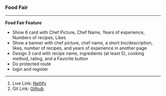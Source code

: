 ### Food Fair
*** 
**Food Fair Feature**
* Show 6 card with Chef Picture, Chef Name, Years of experience, Numbers of recipes, Likes
* Show a banner with chef picture, chef name, a short bio/description, likes, number of recipes, and years of experience in another page
* Design 3 card with recipe name, ingredients (at least 5), cooking method, rating, and a Favorite button
* Do protected route
* login and register
*** 
1. Live Link: [Netlify](https://food-fair-client-site.web.app "Netlify Site")
2. Git Link: [Github](https://github.com/programming-hero-web-course-4/b7a10-chef-recipe-hunter-client-side-fahmeda5660 "Github Code")